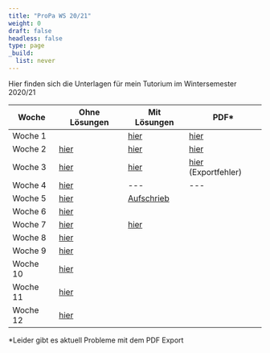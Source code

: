 ```yaml
---
title: "ProPa WS 20/21"
weight: 0
draft: false
headless: false
type: page
_build:
  list: never
---
```

Hier finden sich die Unterlagen für mein Tutorium im Wintersemester 2020/21

| Woche					| Ohne Lösungen					| Mit Lösungen					| PDF*						|
|-----------------------|-------------------------------|-------------------------------|---------------------------|
| Woche 1				| 								| [hier](Tutorium_1.html)			| [hier](Tutorium_1.pdf)	|
| Woche 2				| [hier](Tutorium_2_pre.html)		| [hier](Tutorium_2.html)			| [hier](Tutorium_2.pdf)	|
| Woche 3				| [hier](Tutorium_3_pre.html)		| [hier](Tutorium_3.html)			| [hier](Tutorium_3.pdf) (Exportfehler)	|
| Woche 4				| [hier](Tutorium_4_pre.html)		| ---							| ---						|
| Woche 5				| [hier](Tutorium_5_pre.html)		| [Aufschrieb](Tutorium_5.pdf)	|							|
| Woche 6				| [hier](Tutorium_6_pre.html)		|								|							|
| Woche 7				| [hier](Tutorium_7_pre.html)		|	[hier](Tutorium_7.html)     |							|
| Woche 8       | [hier](Tutorium_8_pre.html)   |               |             |
| Woche 9       | [hier](Tutorium_9_pre.html)   |               |             |
| Woche 10       | [hier](Tutorium_10_pre.html)   |               |             |
| Woche 11       | [hier](Tutorium_11_pre.html)   |               |             |
| Woche 12       | [hier](Tutorium_12_pre.html)   |               |             |

*Leider gibt es aktuell Probleme mit dem PDF Export